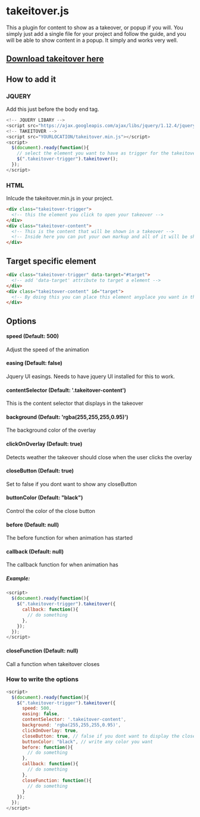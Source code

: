 # takeitover.js
This a plugin for content to show as a takeover, or popup if you will. You simply just add a single file for your project and follow the guide, and you will be able to show content in a popup. It simply and works very well.

## [Download takeitover here](https://raw.githubusercontent.com/casperpanduro/takeitover/master/src/takeitover.min.js)

## How to add it
### JQUERY
Add this just before the body end tag.
```Javascript
<!-- JQUERY LIBARY -->
<script src="https://ajax.googleapis.com/ajax/libs/jquery/1.12.4/jquery.min.js"></script> 
<!-- TAKEITOVER -->
<script src="YOURLOCATION/takeitover.min.js"></script> 
<script>
  $(document).ready(function(){
    // select the element you want to have as trigger for the takeitover content
    $(".takeitover-trigger").takeitover();
  });
</script>
```
### HTML
Inlcude the takeitover.min.js in your project.

```HTML
<div class="takeitover-trigger">
  <!-- this the element you click to open your takeover -->
</div>
<div class="takeitover-content">
  <!-- This is the content that will be shown in a takeover -->
  <!-- Inside here you can put your own markup and all of it will be shown in a takeover -->
</div>
```
## Target specific element

```HTML
<div class="takeitover-trigger" data-target="#target">
  <!-- add 'data-target' attribute to target a element -->
</div>
<div class="takeitover-content" id="target">
  <!-- By doing this you can place this element anyplace you want in the document -->
</div>
```

## Options
#### speed (Default: 500)
Adjust the speed of the animation

#### easing (Default: false)
Jquery UI easings. Needs to have jquery UI installed for this to work.

#### contentSelector (Default: '.takeitover-content')
This is the content selector that displays in the takeover

#### background (Default: 'rgba(255,255,255,0.95)')
The background color of the overlay

#### clickOnOverlay (Default: true)
Detects weather the takeover should close when the user clicks the overlay

#### closeButton (Default: true)
Set to false if you dont want to show any closeButton

#### buttonColor (Default: "black")
Control the color of the close button

#### before (Default: null)
The before function for when animation has started

#### callback (Default: null)
The callback function for when animation has 

##### Example: 
```Javascript
<script>
  $(document).ready(function(){
    $(".takeitover-trigger").takeitover({
      callback: function(){
        // do something
      },
    });
  });
</script>
```

#### closeFunction (Default: null)
Call a function when takeitover closes

### How to write the options
```Javascript
<script>
  $(document).ready(function(){
    $(".takeitover-trigger").takeitover({
      speed: 500,
      easing: false,
      contentSelector: '.takeitover-content',
      background: 'rgba(255,255,255,0.95)',
      clickOnOverlay: true,
      closeButton: true, // false if you dont want to display the close button
      buttonColor: "black", // write any color you want
      before: function(){
        // do something
      },
      callback: function(){
        // do something
      },
      closeFunction: function(){
        // do something
      }
    });
  });
</script>
```